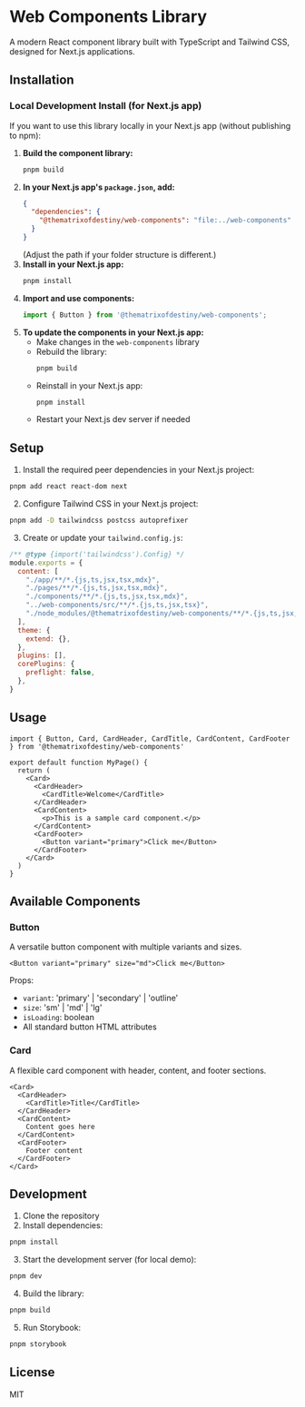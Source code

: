 # Web Components Library

A modern React component library built with TypeScript and Tailwind CSS, designed for Next.js applications.

## Installation

### Local Development Install (for Next.js app)

If you want to use this library locally in your Next.js app (without publishing to npm):

1. **Build the component library:**
   ```bash
   pnpm build
   ```
2. **In your Next.js app's `package.json`, add:**
   ```json
   {
     "dependencies": {
       "@thematrixofdestiny/web-components": "file:../web-components"
     }
   }
   ```
   (Adjust the path if your folder structure is different.)
3. **Install in your Next.js app:**
   ```bash
   pnpm install
   ```
4. **Import and use components:**
   ```js
   import { Button } from '@thematrixofdestiny/web-components';
   ```
5. **To update the components in your Next.js app:**
   - Make changes in the `web-components` library
   - Rebuild the library:
     ```bash
     pnpm build
     ```
   - Reinstall in your Next.js app:
     ```bash
     pnpm install
     ```
   - Restart your Next.js dev server if needed

## Setup

1. Install the required peer dependencies in your Next.js project:

```bash
pnpm add react react-dom next
```

2. Configure Tailwind CSS in your Next.js project:

```bash
pnpm add -D tailwindcss postcss autoprefixer
```

3. Create or update your `tailwind.config.js`:

```js
/** @type {import('tailwindcss').Config} */
module.exports = {
  content: [
    "./app/**/*.{js,ts,jsx,tsx,mdx}",
    "./pages/**/*.{js,ts,jsx,tsx,mdx}",
    "./components/**/*.{js,ts,jsx,tsx,mdx}",
    "../web-components/src/**/*.{js,ts,jsx,tsx}",
    "./node_modules/@thematrixofdestiny/web-components/**/*.{js,ts,jsx,tsx}",
  ],
  theme: {
    extend: {},
  },
  plugins: [],
  corePlugins: {
    preflight: false,
  },
}
```

## Usage

```tsx
import { Button, Card, CardHeader, CardTitle, CardContent, CardFooter } from '@thematrixofdestiny/web-components'

export default function MyPage() {
  return (
    <Card>
      <CardHeader>
        <CardTitle>Welcome</CardTitle>
      </CardHeader>
      <CardContent>
        <p>This is a sample card component.</p>
      </CardContent>
      <CardFooter>
        <Button variant="primary">Click me</Button>
      </CardFooter>
    </Card>
  )
}
```

## Available Components

### Button

A versatile button component with multiple variants and sizes.

```tsx
<Button variant="primary" size="md">Click me</Button>
```

Props:
- `variant`: 'primary' | 'secondary' | 'outline'
- `size`: 'sm' | 'md' | 'lg'
- `isLoading`: boolean
- All standard button HTML attributes

### Card

A flexible card component with header, content, and footer sections.

```tsx
<Card>
  <CardHeader>
    <CardTitle>Title</CardTitle>
  </CardHeader>
  <CardContent>
    Content goes here
  </CardContent>
  <CardFooter>
    Footer content
  </CardFooter>
</Card>
```

## Development

1. Clone the repository
2. Install dependencies:
```bash
pnpm install
```

3. Start the development server (for local demo):
```bash
pnpm dev
```

4. Build the library:
```bash
pnpm build
```

5. Run Storybook:
```bash
pnpm storybook
```

## License

MIT 